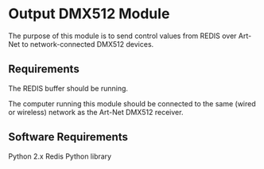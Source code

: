 # Output DMX512 Module

The purpose of this module is to send control values from REDIS over Art-Net to network-connected DMX512 devices.

## Requirements

The REDIS buffer should be running.

The computer running this module should be connected to the same (wired or wireless) network as the Art-Net DMX512 receiver.

## Software Requirements

Python 2.x
Redis Python library
